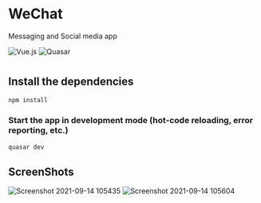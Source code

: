 # WeChat

Messaging and Social media app


![Vue.js](https://img.shields.io/badge/vuejs-%2335495e.svg?style=for-the-badge&logo=vuedotjs&logoColor=%234FC08D) ![Quasar](https://img.shields.io/badge/Quasar-16B7FB?style=for-the-badge&logo=quasar&logoColor=black)

#

## Install the dependencies
```bash
npm install
```

### Start the app in development mode (hot-code reloading, error reporting, etc.)
```bash
quasar dev 
```
## ScreenShots
![Screenshot 2021-09-14 105435](https://user-images.githubusercontent.com/37814393/133240324-918cd188-6e22-4ade-84f9-7f4a11f1bb08.png)
![Screenshot 2021-09-14 105604](https://user-images.githubusercontent.com/37814393/133240347-e454e102-b4a4-4dbb-b282-f94111c7abd3.png)
